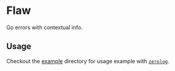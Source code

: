 # Flaw

Go errors with contextual info.

## Usage

Checkout the [example](./example/) directory for usage example with [`zerolog`](https://github.com/rs/zerolog).
